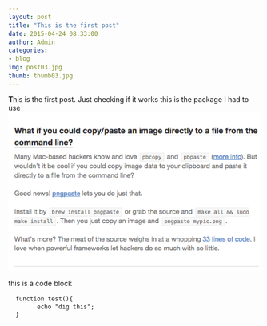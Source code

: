```yaml
---
layout: post
title: "This is the first post"
date: 2015-04-24 08:33:00
author: Admin
categories:
- blog
img: post03.jpg
thumb: thumb03.jpg
---
```


<b>T</b>his is the first post. <!--more-->
Just checking if it works
this is the package I had to use
![first image](/assets/img/blog/first.png)

this is a code block

	  function test(){
			echo "dig this";
	  }